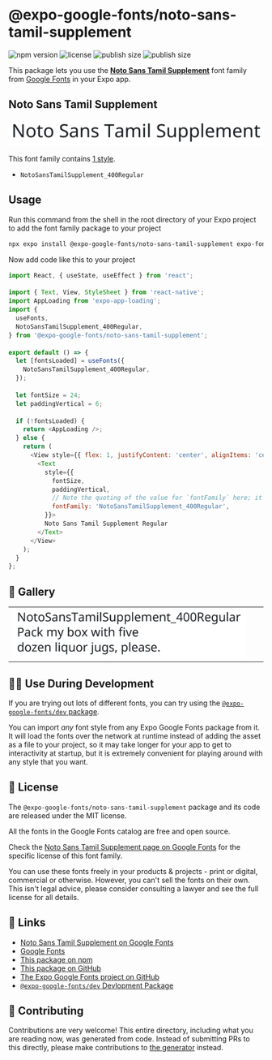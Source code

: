 # @expo-google-fonts/noto-sans-tamil-supplement

![npm version](https://flat.badgen.net/npm/v/@expo-google-fonts/noto-sans-tamil-supplement)
![license](https://flat.badgen.net/github/license/expo/google-fonts)
![publish size](https://flat.badgen.net/packagephobia/install/@expo-google-fonts/noto-sans-tamil-supplement)
![publish size](https://flat.badgen.net/packagephobia/publish/@expo-google-fonts/noto-sans-tamil-supplement)

This package lets you use the [**Noto Sans Tamil Supplement**](https://fonts.google.com/specimen/Noto+Sans+Tamil+Supplement) font family from [Google Fonts](https://fonts.google.com/) in your Expo app.

## Noto Sans Tamil Supplement

![Noto Sans Tamil Supplement](./font-family.png)

This font family contains [1 style](#-gallery).

- `NotoSansTamilSupplement_400Regular`

## Usage

Run this command from the shell in the root directory of your Expo project to add the font family package to your project
```sh
npx expo install @expo-google-fonts/noto-sans-tamil-supplement expo-font expo-app-loading
```

Now add code like this to your project
```js
import React, { useState, useEffect } from 'react';

import { Text, View, StyleSheet } from 'react-native';
import AppLoading from 'expo-app-loading';
import {
  useFonts,
  NotoSansTamilSupplement_400Regular,
} from '@expo-google-fonts/noto-sans-tamil-supplement';

export default () => {
  let [fontsLoaded] = useFonts({
    NotoSansTamilSupplement_400Regular,
  });

  let fontSize = 24;
  let paddingVertical = 6;

  if (!fontsLoaded) {
    return <AppLoading />;
  } else {
    return (
      <View style={{ flex: 1, justifyContent: 'center', alignItems: 'center' }}>
        <Text
          style={{
            fontSize,
            paddingVertical,
            // Note the quoting of the value for `fontFamily` here; it expects a string!
            fontFamily: 'NotoSansTamilSupplement_400Regular',
          }}>
          Noto Sans Tamil Supplement Regular
        </Text>
      </View>
    );
  }
};

```

## 🔡 Gallery


||||
|-|-|-|
|![NotoSansTamilSupplement_400Regular](./NotoSansTamilSupplement_400Regular.ttf.png)||||


## 👩‍💻 Use During Development

If you are trying out lots of different fonts, you can try using the [`@expo-google-fonts/dev` package](https://github.com/expo/google-fonts/tree/master/font-packages/dev#readme).

You can import *any* font style from any Expo Google Fonts package from it. It will load the fonts
over the network at runtime instead of adding the asset as a file to your project, so it may take longer
for your app to get to interactivity at startup, but it is extremely convenient
for playing around with any style that you want.

## 📖 License

The `@expo-google-fonts/noto-sans-tamil-supplement` package and its code are released under the MIT license.

All the fonts in the Google Fonts catalog are free and open source.

Check the [Noto Sans Tamil Supplement page on Google Fonts](https://fonts.google.com/specimen/Noto+Sans+Tamil+Supplement) for the specific license of this font family.

You can use these fonts freely in your products & projects - print or digital, commercial or otherwise. However, you can't sell the fonts on their own. This isn't legal advice, please consider consulting a lawyer and see the full license for all details.

## 🔗 Links

- [Noto Sans Tamil Supplement on Google Fonts](https://fonts.google.com/specimen/Noto+Sans+Tamil+Supplement)
- [Google Fonts](https://fonts.google.com/)
- [This package on npm](https://www.npmjs.com/package/@expo-google-fonts/noto-sans-tamil-supplement)
- [This package on GitHub](https://github.com/expo/google-fonts/tree/master/font-packages/noto-sans-tamil-supplement)
- [The Expo Google Fonts project on GitHub](https://github.com/expo/google-fonts)
- [`@expo-google-fonts/dev` Devlopment Package](https://github.com/expo/google-fonts/tree/master/font-packages/dev)

## 🤝 Contributing

Contributions are very welcome! This entire directory, including what you are reading now, was generated from code. Instead of submitting PRs to this directly, please make contributions to [the generator](https://github.com/expo/google-fonts/tree/master/packages/generator) instead.
